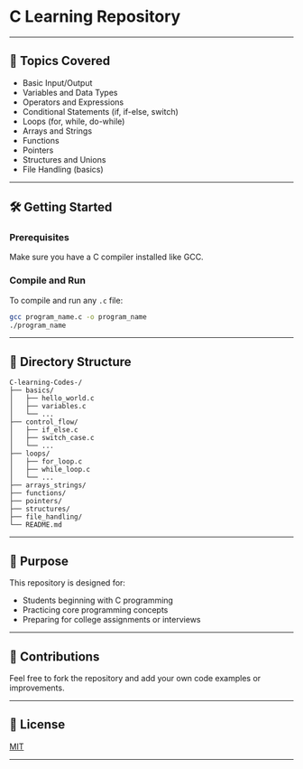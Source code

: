 # C Learning Repository

---

## 📌 Topics Covered

* Basic Input/Output
* Variables and Data Types
* Operators and Expressions
* Conditional Statements (if, if-else, switch)
* Loops (for, while, do-while)
* Arrays and Strings
* Functions
* Pointers
* Structures and Unions
* File Handling (basics)

---

## 🛠 Getting Started

### Prerequisites

Make sure you have a C compiler installed like GCC.

### Compile and Run

To compile and run any `.c` file:

```bash
gcc program_name.c -o program_name
./program_name
```

---

## 📂 Directory Structure

```
C-learning-Codes-/
├── basics/
│   ├── hello_world.c
│   ├── variables.c
│   └── ...
├── control_flow/
│   ├── if_else.c
│   ├── switch_case.c
│   └── ...
├── loops/
│   ├── for_loop.c
│   ├── while_loop.c
│   └── ...
├── arrays_strings/
├── functions/
├── pointers/
├── structures/
├── file_handling/
└── README.md
```

---

## 🎯 Purpose

This repository is designed for:

* Students beginning with C programming
* Practicing core programming concepts
* Preparing for college assignments or interviews

---

## 🤝 Contributions

Feel free to fork the repository and add your own code examples or improvements.

---

## 📄 License

[MIT](https://choosealicense.com/licenses/mit/)

---
